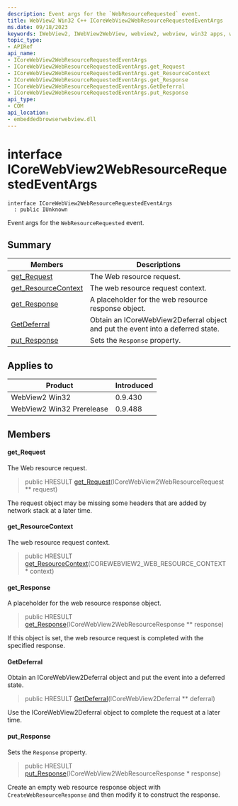 ```yaml
---
description: Event args for the `WebResourceRequested` event.
title: WebView2 Win32 C++ ICoreWebView2WebResourceRequestedEventArgs
ms.date: 09/18/2023
keywords: IWebView2, IWebView2WebView, webview2, webview, win32 apps, win32, edge, ICoreWebView2, ICoreWebView2Controller, browser control, edge html, ICoreWebView2WebResourceRequestedEventArgs
topic_type: 
- APIRef
api_name:
- ICoreWebView2WebResourceRequestedEventArgs
- ICoreWebView2WebResourceRequestedEventArgs.get_Request
- ICoreWebView2WebResourceRequestedEventArgs.get_ResourceContext
- ICoreWebView2WebResourceRequestedEventArgs.get_Response
- ICoreWebView2WebResourceRequestedEventArgs.GetDeferral
- ICoreWebView2WebResourceRequestedEventArgs.put_Response
api_type:
- COM
api_location:
- embeddedbrowserwebview.dll
---
```


# interface ICoreWebView2WebResourceRequestedEventArgs

```
interface ICoreWebView2WebResourceRequestedEventArgs
  : public IUnknown
```

Event args for the `WebResourceRequested` event.

## Summary

 Members                        | Descriptions
--------------------------------|---------------------------------------------
[get_Request](#get_request) | The Web resource request.
[get_ResourceContext](#get_resourcecontext) | The web resource request context.
[get_Response](#get_response) | A placeholder for the web resource response object.
[GetDeferral](#getdeferral) | Obtain an ICoreWebView2Deferral object and put the event into a deferred state.
[put_Response](#put_response) | Sets the `Response` property.

## Applies to

Product                         | Introduced
--------------------------------|---------------------------------------------
WebView2 Win32            |    0.9.430
WebView2 Win32 Prerelease |    0.9.488

## Members

#### get_Request

The Web resource request.

> public HRESULT [get_Request](#get_request)(ICoreWebView2WebResourceRequest ** request)

The request object may be missing some headers that are added by network stack at a later time.

#### get_ResourceContext

The web resource request context.

> public HRESULT [get_ResourceContext](#get_resourcecontext)(COREWEBVIEW2_WEB_RESOURCE_CONTEXT * context)

#### get_Response

A placeholder for the web resource response object.

> public HRESULT [get_Response](#get_response)(ICoreWebView2WebResourceResponse ** response)

If this object is set, the web resource request is completed with the specified response.

#### GetDeferral

Obtain an ICoreWebView2Deferral object and put the event into a deferred state.

> public HRESULT [GetDeferral](#getdeferral)(ICoreWebView2Deferral ** deferral)

Use the ICoreWebView2Deferral object to complete the request at a later time.

#### put_Response

Sets the `Response` property.

> public HRESULT [put_Response](#put_response)(ICoreWebView2WebResourceResponse * response)

Create an empty web resource response object with `CreateWebResourceResponse` and then modify it to construct the response.


